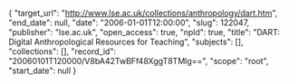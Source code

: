 {
  "target_url": "http://www.lse.ac.uk/collections/anthropology/dart.htm", 
  "end_date": null, 
  "date": "2006-01-01T12:00:00", 
  "slug": 122047, 
  "publisher": "lse.ac.uk", 
  "open_access": true, 
  "npld": true, 
  "title": "DART: Digital Anthropological Resources for Teaching", 
  "subjects": [], 
  "collections": [], 
  "record_id": "20060101T120000/V8bA42TwBFf48XggT8TMlg==", 
  "scope": "root", 
  "start_date": null
}

